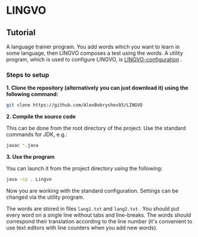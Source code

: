 # LINGVO

## Tutorial
A language trainer program. You add words which you want to learn in some language, then LINGVO composes a test using the words. 
A utility program, which is used to configure LINGVO, is [LINGVO-configuration](https://github.com/AlexBobryshev93/LINGVO-configuration) .

### Steps to setup

**1. Clone the repository (alternatively you can just download it) using 
the following command:**

```bash
git clone https://github.com/AlexBobryshev93/LINGVO
```

**2. Compile the source code**

This can be done from the root directory of the project. Use the standard 
commands for JDK, e.g.:

```bash
javac *.java
```

**3. Use the program**

You can launch it from the project directory using the following:

```bash
java -cp . Lingvo
```

Now you are working with the standard configuration. Settings can be changed via the utility program.

The words are stored in files `lang1.txt` and `lang2.txt` . You should put every word on a single line without tabs and line-breaks.
The words should correspond their translation according to the line number (it's convenient to use text editors with line counters when you add
new words).